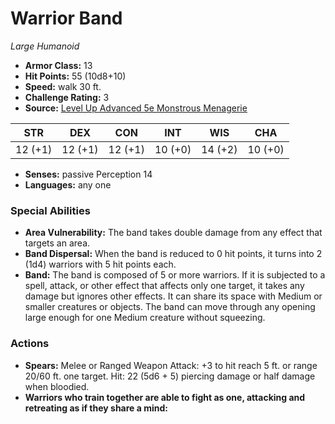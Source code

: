 # Warrior Band

*Large* *Humanoid*

- **Armor Class:** 13
- **Hit Points:** 55 (10d8+10)
- **Speed:** walk 30 ft.
- **Challenge Rating:** 3
- **Source:** [Level Up Advanced 5e Monstrous Menagerie](https://www.levelup5e.com)

| STR | DEX | CON | INT | WIS | CHA |
| --- | --- | --- | --- | --- | --- |
| 12 (+1) | 12 (+1) | 12 (+1) | 10 (+0) | 14 (+2) | 10 (+0) |

- **Senses:** passive Perception 14
- **Languages:** any one
### Special Abilities
- **Area Vulnerability:** The band takes double damage from any effect that targets an area.
- **Band Dispersal:** When the band is reduced to 0 hit points, it turns into 2 (1d4) warriors with 5 hit points each.
- **Band:** The band is composed of 5 or more warriors. If it is subjected to a spell, attack, or other effect that affects only one target, it takes any damage but ignores other effects. It can share its space with Medium or smaller creatures or objects. The band can move through any opening large enough for one Medium creature without squeezing.
### Actions
- **Spears:** Melee or Ranged Weapon Attack: +3 to hit  reach 5 ft. or range 20/60 ft.  one target. Hit: 22 (5d6 + 5) piercing damage  or half damage when bloodied.
- **Warriors who train together are able to fight as one, attacking and retreating as if they share a mind:** 
